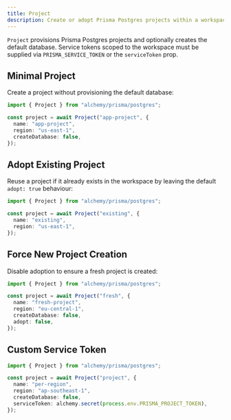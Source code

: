 ```yaml
---
title: Project
description: Create or adopt Prisma Postgres projects within a workspace.
---
```


`Project` provisions Prisma Postgres projects and optionally creates the default database. Service tokens scoped to the workspace must be supplied via `PRISMA_SERVICE_TOKEN` or the `serviceToken` prop.

## Minimal Project

Create a project without provisioning the default database:

```ts
import { Project } from "alchemy/prisma/postgres";

const project = await Project("app-project", {
  name: "app-project",
  region: "us-east-1",
  createDatabase: false,
});
```

## Adopt Existing Project

Reuse a project if it already exists in the workspace by leaving the default `adopt: true` behaviour:

```ts
import { Project } from "alchemy/prisma/postgres";

const project = await Project("existing", {
  name: "existing",
  region: "us-east-1",
});
```

## Force New Project Creation

Disable adoption to ensure a fresh project is created:

```ts
import { Project } from "alchemy/prisma/postgres";

const project = await Project("fresh", {
  name: "fresh-project",
  region: "eu-central-1",
  createDatabase: false,
  adopt: false,
});
```

## Custom Service Token

```ts
import { Project } from "alchemy/prisma/postgres";

const project = await Project("project", {
  name: "per-region",
  region: "ap-southeast-1",
  createDatabase: false,
  serviceToken: alchemy.secret(process.env.PRISMA_PROJECT_TOKEN),
});
```
